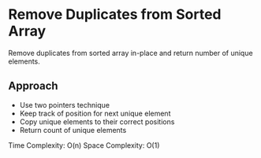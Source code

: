 # Remove Duplicates from Sorted Array

Remove duplicates from sorted array in-place and return number of unique elements.

## Approach
- Use two pointers technique
- Keep track of position for next unique element
- Copy unique elements to their correct positions
- Return count of unique elements

Time Complexity: O(n)
Space Complexity: O(1) 